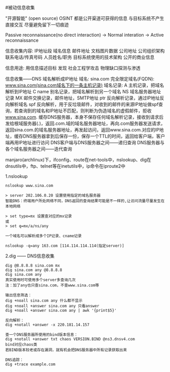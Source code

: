 #被动信息收集

"开源智能" (open source)
OSINT
都是公开渠道可获得的信息
与目标系统不产生直接交互
尽量避免留下一切痕迹

Passive reconnaissance(no direct interaction)
	-> Normal interation
		-> Active reconnaissance

信息收集内容:
	IP地址段
	域名信息
	邮件地址
	文档图片数据
	公司地址
	公司组织架构
	联系电话/传真号码
	人员姓名/职务
	目标系统使用的技术架构
	公开的商业信息

信息用途:
	用信息描述目标
	发现
	社会工程学攻击
	物理缺口探测与渗透

信息收集——DNS
域名解析成IP地址
	域名: sina.com
	完全限定域名(FQDN): www.sina.com(sina.com域名下的一条主机记录)
	域名记录: 
			A 主机记录，把域名解析到IP地址
			C name 别名记录，把域名解析到另一个域名
			NS 域名服务器地址记录
			MX 邮件交换记录，邮件地址，SMTP地址
			ptr 反向解析记录，通过IP地址反向解析域名
			spf 反向解析，用于反垃圾邮件，对收到的邮件的来源IP地址做spf查询，若查询到的域名和IP地址不匹配，则判断为伪造域名的虚假邮件，拒收
	www.sina.com.
	缓存DNS服务器，本身不保存任何域名解析记录，接收到请求后发给根域服务器(.)，返回.com.域的域名服务器地址，再向.com服务器发送请求，返回sina.com.的域名服务器地址，再发起访问，返回www.sina.com.对应的IP地址，缓存DNS服务器拿到后保存一份，保存一个TTL的时间，返回给客户端，客户端再用IP地址进行访问
	DNS客户端与DNS服务器之间——递归查询
	DNS服务器与各个域名服务器之间——迭代查询

manjaro(archlinux)下，ifconfig、route在net-tools中，nslookup、dig在dnsutils中，ftp、telnet等在inetutils中，ip命令在iproute2中

1.nslookup

	nslookup www.sina.com

	> server 202.106.0.20 设置使用指定的域名服务器
	智能DNS：终端用户所处网络不同，DNS返回的查询结果可能是不一样的,让访问流量尽量发生在本地网络

	> set type=mx 设置查对应的mx记录
	或
	> set q=mx/a/ns/any

	一个域名可以解析成多个IP记录、cname记录

	nslookup -q=any 163.com [114.114.114.114(指定server)]

2.dig —— DNS信息收集
	
	dig @8.8.8.8 sina.com mx
	dig sina.com any @8.8.8.8
	dig sina.com any
	真实使用时可使用多个server多查询几次
	注：加了any也只查sina.com，不查www.sina.com等

	输出信息筛选：
	dig +noall sina.com any 什么都不显示
	dig +noall +answer sina.com any 只看answer
	dig +noall +answer sina.com any | awk '{print$5}'

	反向解析：
	dig +notall +answer -x 220.181.14.157

	查一个DNS服务器所使用的bind版本信息：
	dig +notall +answer txt chaos VERSION.BIND @ns3.dnsv4.com
	bind对应chaos类
	若BIND版本较老或存在漏洞，就有机会把DNS服务器中所有记录获取出来

	DNS追踪：
	dig +trace example.com
